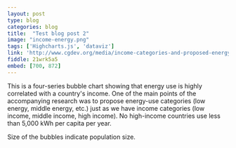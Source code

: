 ```yaml
---
layout: post
type: blog
categories: blog
title:  "Test blog post 2"
image: "income-energy.png"
tags: ['Highcharts.js', 'dataviz']
link: 'http://www.cgdev.org/media/income-categories-and-proposed-energy-categories'
fiddle: 21wrk5a5
embed: [700, 872]
---
```


This is a four-series bubble chart showing that energy use is highly correlated with a country's income. One of the main points of the accompanying research was to propose energy-use categories (low energy, middle energy, etc.) just as we have income categories  (low income, middle income, high income). No high-income countries use less than 5,000 kWh per capita per year.

Size of the bubbles indicate population size.